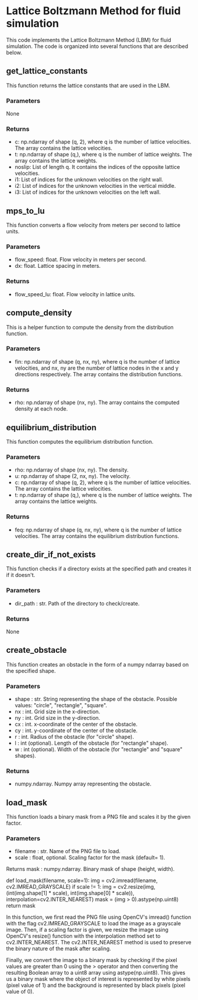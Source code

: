 Lattice Boltzmann Method for fluid simulation
=============================================

This code implements the Lattice Boltzmann Method (LBM) for fluid simulation. The code is organized into several functions that are described below.

get_lattice_constants
---------------------

This function returns the lattice constants that are used in the LBM.

### Parameters

None

### Returns

-   c: np.ndarray of shape (q, 2), where q is the number of lattice velocities. The array contains the lattice velocities.
-   t: np.ndarray of shape (q,), where q is the number of lattice weights. The array contains the lattice weights.
-   noslip: List of length q. It contains the indices of the opposite lattice velocities.
-   i1: List of indices for the unknown velocities on the right wall.
-   i2: List of indices for the unknown velocities in the vertical middle.
-   i3: List of indices for the unknown velocities on the left wall.

mps_to_lu
---------

This function converts a flow velocity from meters per second to lattice units.

### Parameters

-   flow_speed: float. Flow velocity in meters per second.
-   dx: float. Lattice spacing in meters.

### Returns

-   flow_speed_lu: float. Flow velocity in lattice units.

compute_density
---------------

This is a helper function to compute the density from the distribution function.

### Parameters

-   fin: np.ndarray of shape (q, nx, ny), where q is the number of lattice velocities, and nx, ny are the number of lattice nodes in the x and y directions respectively. The array contains the distribution functions.

### Returns

-   rho: np.ndarray of shape (nx, ny). The array contains the computed density at each node.

equilibrium_distribution
------------------------

This function computes the equilibrium distribution function.

### Parameters

-   rho: np.ndarray of shape (nx, ny). The density.
-   u: np.ndarray of shape (2, nx, ny). The velocity.
-   c: np.ndarray of shape (q, 2), where q is the number of lattice velocities. The array contains the lattice velocities.
-   t: np.ndarray of shape (q,), where q is the number of lattice weights. The array contains the lattice weights.
### Returns

-   feq: np.ndarray of shape (q, nx, ny), where q is the number of lattice velocities. The array contains the equilibrium distribution functions.

create_dir_if_not_exists
------------------------

This function checks if a directory exists at the specified path and creates it if it doesn't.

### Parameters

-   dir_path : str. Path of the directory to check/create.

### Returns

None

create_obstacle
---------------

This function creates an obstacle in the form of a numpy ndarray based on the specified shape.

### Parameters

-   shape : str. String representing the shape of the obstacle. Possible values: "circle", "rectangle", "square".
-   nx : int. Grid size in the x-direction.
-   ny : int. Grid size in the y-direction.
-   cx : int. x-coordinate of the center of the obstacle.
-   cy : int. y-coordinate of the center of the obstacle.
-   r : int. Radius of the obstacle (for "circle" shape).
-   l : int (optional). Length of the obstacle (for "rectangle" shape).
-   w : int (optional). Width of the obstacle (for "rectangle" and "square" shapes).

### Returns

-   numpy.ndarray. Numpy array representing the obstacle.

load_mask
---------

This function loads a binary mask from a PNG file and scales it by the given factor.

### Parameters

-   filename : str. Name of the PNG file to load.
-   scale : float, optional. Scaling factor for the mask (default= 1).

Returns mask : numpy.ndarray. Binary mask of shape (height, width).

def load_mask(filename, scale=1): img = cv2.imread(filename, cv2.IMREAD_GRAYSCALE) if scale != 1: img = cv2.resize(img, (int(img.shape[1] * scale), int(img.shape[0] * scale)), interpolation=cv2.INTER_NEAREST) mask = (img > 0).astype(np.uint8) return mask

In this function, we first read the PNG file using OpenCV's imread() function with the flag cv2.IMREAD_GRAYSCALE to load the image as a grayscale image. Then, if a scaling factor is given, we resize the image using OpenCV's resize() function with the interpolation method set to cv2.INTER_NEAREST. The cv2.INTER_NEAREST method is used to preserve the binary nature of the mask after scaling.

Finally, we convert the image to a binary mask by checking if the pixel values are greater than 0 using the > operator and then converting the resulting Boolean array to a uint8 array using astype(np.uint8). This gives us a binary mask where the object of interest is represented by white pixels (pixel value of 1) and the background is represented by black pixels (pixel value of 0).